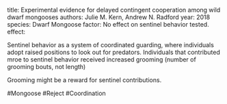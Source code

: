 title: Experimental evidence for delayed contingent cooperation among wild dwarf mongooses
authors: Julie M. Kern, Andrew N. Radford
year: 2018
species: Dwarf Mongoose
factor: No effect on sentinel behavior tested.
effect:

Sentinel behavior as a system of coordinated guarding, where individuals adopt raised positions to look out for predators.
Individuals that contributed mroe to sentinel behavior received increased grooming (number of grooming bouts, not length) 

Grooming might be a reward for sentinel contributions.

#Mongoose #Reject #Coordination 